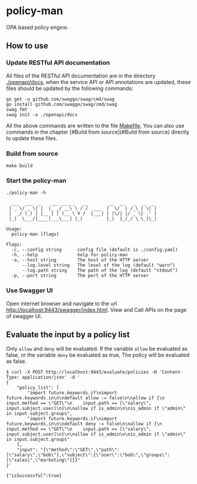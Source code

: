 # policy-man
OPA based policy engine.

## How to use

### Update RESTful API documentation

All files of the RESTful API documentation are in the directory [./openapi/docs](./openapi/docs), when the service API 
or API annotations are updated, these files should be updated by the following commands:

```shell
go get -u github.com/swaggo/swag/cmd/swag
go install github.com/swaggo/swag/cmd/swag
swag fmt
swag init -o ./openapi/docs
```

All the above commands are written to the file [Makefile](./Makefile), You can also use commands in the chapter 
[#Build from source](#Build from source) directly to update these files.

### Build from source

```shell
make build
```

### Start the policy-man


```shell
./policy-man -h

  ___  ___  _    ___ _____   __        __  __   _   _  _
 | _ \/ _ \| |  |_ _/ __\ \ / /  ___  |  \/  | /_\ | \| |
 |  _/ (_) | |__ | | (__ \ V /  |___| | |\/| |/ _ \| .' |
 |_|  \___/|____|___\___| |_|         |_|  |_/_/ \_\_|\_|

Usage:
  policy-man [flags]

Flags:
  -c, --config string      config file (default is ./config.yaml)
  -h, --help               help for policy-man
  -a, --host string        The host of the HTTP server
      --log.level string   The level of the log (default "warn")
      --log.path string    The path of the log (default "stdout")
  -p, --port string        The port of the HTTP server
```

### Use Swagger UI

Open internet browser and navigate to the url [http://localhost:9443/swagger/index.html](http://localhost:9443/swagger/index.html).
View and Call APIs on the page of swagger UI.

## Evaluate the input by a policy list

Only `allow` and `deny` will be evaluated. If the variable `allow` be evaluated as false, or the variable `deny` be 
evaluated as true, The policy will be evaluated as false.

```shell
$ curl -X POST http://localhost:9443/evaluate/policies -H 'Content-Type: application/json' -d '
{
    "policy_list": [
        "import future.keywords.if\nimport future.keywords.in\n\ndefault allow := false\n\nallow if {\n    input.method == \"GET\"\n    input.path == [\"salary\", input.subject.user]\n}\n\nallow if is_admin\n\nis_admin if \"admin\" in input.subject.groups",
        "import future.keywords.if\nimport future.keywords.in\n\ndefault deny := false\n\nallow if {\n    input.method == \"GET\"\n    input.path == [\"salary\", input.subject.user]\n}\n\nallow if is_admin\n\nis_admin if \"admin\" in input.subject.groups"
    ],
    "input": "{\"method\":\"GET\",\"path\":[\"salary\",\"bob\"],\"subject\":{\"user\":\"bob\",\"groups\":[\"sales\",\"marketing\"]}}"
}'
 
{"isSuccessful":true}
```